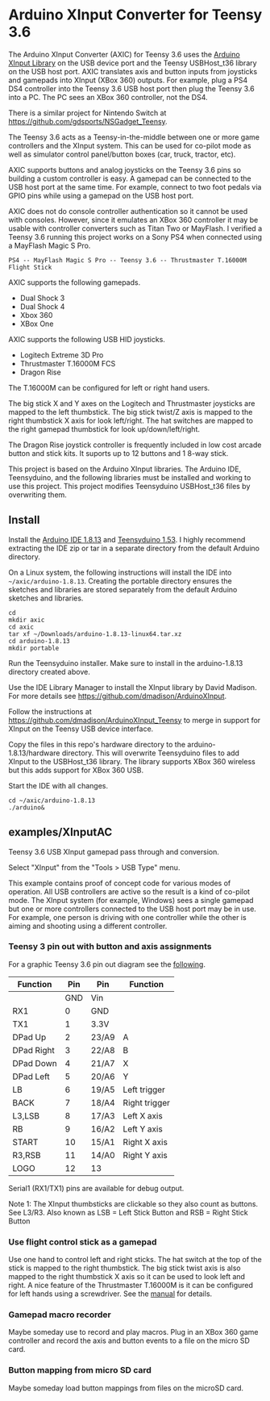 # Arduino XInput Converter for Teensy 3.6

The Arduino XInput Converter (AXIC) for Teensy 3.6 uses the [Arduino XInput
Library](https://github.com/dmadison/ArduinoXInput) on the USB device port and
the Teensy USBHost_t36 library on the USB host port. AXIC translates axis and
button inputs from joysticks and gamepads into XInput (XBox 360) outputs. For
example, plug a PS4 DS4 controller into the Teensy 3.6 USB host port then plug
the Teensy 3.6 into a PC. The PC sees an XBox 360 controller, not the DS4.

There is a similar project for Nintendo Switch at https://github.com/gdsports/NSGadget_Teensy.

The Teensy 3.6 acts as a Teensy-in-the-middle between one or more game
controllers and the XInput system. This can be used for co-pilot mode as well
as simulator control panel/button boxes (car, truck, tractor, etc).

AXIC supports buttons and analog joysticks on the Teensy 3.6 pins so building a custom
controller is easy. A gamepad can be connected to the USB host port at the same
time. For example, connect to two foot pedals via GPIO pins while using a
gamepad on the USB host port.

AXIC does not do console controller authentication so it cannot be used with
consoles. However, since it emulates an XBox 360 controller it may be usable
with controller converters such as Titan Two or MayFlash. I verified a
Teensy 3.6 running this project works on a Sony PS4 when connected using
a MayFlash Magic S Pro.

```
PS4 -- MayFlash Magic S Pro -- Teensy 3.6 -- Thrustmaster T.16000M Flight Stick
```

AXIC supports the following gamepads.

* Dual Shock 3
* Dual Shock 4
* Xbox 360
* XBox One

AXIC supports the following USB HID joysticks.

* Logitech Extreme 3D Pro
* Thrustmaster T.16000M FCS
* Dragon Rise

The T.16000M can be configured for left or right hand users.

The big stick X and Y axes on the Logitech and Thrustmaster joysticks are
mapped to the left thumbstick. The big stick twist/Z axis is mapped to the
right thumbstick X axis for look left/right. The hat switches are mapped to the
right gamepad thumbstick for look up/down/left/right.

The Dragon Rise joystick controller is frequently included in low cost
arcade button and stick kits. It suports up to 12 buttons and 1 8-way
stick.

This project is based on the Arduino XInput libraries. The Arduino IDE,
Teensyduino, and the following libraries must be installed and working to use
this project. This project modifies Teensyduino USBHost_t36 files by
overwriting them.

## Install

Install the [Arduino IDE 1.8.13](https://www.arduino.cc/en/Main/Software) and
[Teensyduino 1.53](https://www.pjrc.com/teensy/td_download.html). I highly
recommend extracting the IDE zip or tar in a separate directory from the
default Arduino directory.

On a Linux system, the following instructions will install the IDE into
`~/axic/arduino-1.8.13`. Creating the portable directory ensures the sketches and
libraries are stored separately from the default Arduino sketches and
libraries.

```
cd
mkdir axic
cd axic
tar xf ~/Downloads/arduino-1.8.13-linux64.tar.xz
cd arduino-1.8.13
mkdir portable
```
Run the Teensyduino installer. Make sure to install in the arduino-1.8.13
directory created above.

Use the IDE Library Manager to install the XInput library by David Madison. For
more details see https://github.com/dmadison/ArduinoXInput.

Follow the instructions at https://github.com/dmadison/ArduinoXInput_Teensy
to merge in support for XInput on the Teensy USB device interface.

Copy the files in this repo's hardware directory to the arduino-1.8.13/hardware
directory. This will overwrite Teensyduino files to add XInput to the
USBHost_t36 library. The library supports XBox 360 wireless but this adds
support for XBox 360 USB.

Start the IDE with all changes.

```
cd ~/axic/arduino-1.8.13
./arduino&
```

## examples/XInputAC

Teensy 3.6 USB XInput gamepad pass through and conversion.

Select "XInput" from the "Tools > USB Type" menu.

This example contains proof of concept code for various modes of operation. All
USB controllers are active so the result is a kind of co-pilot mode. The XInput
system (for example, Windows) sees a single gamepad but one or more controllers
connected to the USB host port may be in use. For example, one person is
driving with one controller while the other is aiming and shooting using a
different controller.

### Teensy 3 pin out with button and axis assignments

For a graphic Teensy 3.6 pin out diagram see the [following](https://www.pjrc.com/teensy/teensy36.html).

|Function       |Pin    |Pin    |Function   |
|---------------|-------|-------|-----------|
|               |GND    |Vin    |           |
|RX1            |0      |GND    |           |
|TX1            |1      |3.3V   |           |
|DPad Up        |2      |23/A9  |A          |
|DPad Right     |3      |22/A8  |B          |
|DPad Down      |4      |21/A7  |X          |
|DPad Left      |5      |20/A6  |Y          |
|LB             |6      |19/A5  |Left trigger|
|BACK           |7      |18/A4  |Right trigger|
|L3,LSB         |8      |17/A3  |Left X axis|
|RB             |9      |16/A2  |Left Y axis|
|START          |10     |15/A1  |Right X axis|
|R3,RSB         |11     |14/A0  |Right Y axis|
|LOGO           |12     |13     |           |

Serial1 (RX1/TX1) pins are available for debug output.

Note 1: The XInput thumbsticks are clickable so they also count as buttons. See
L3/R3. Also known as LSB = Left Stick Button and RSB = Right Stick Button

### Use flight control stick as a gamepad

Use one hand to control left and right sticks.
The hat switch at the top of the stick is mapped to the right thumbstick.
The big stick twist axis is also mapped to the right thumbstick X axis so it
can be used to look left and right.
A nice feature of the Thrustmaster T.16000M is it can be configured for left hands using a
screwdriver. See the [manual](http://ts.thrustmaster.com/download/accessories/manuals/T16000M/T16000M-User_manual.pdf) for details.

### Gamepad macro recorder
Maybe someday use to record and play macros. Plug in an XBox 360 game
controller and record the axis and button events to a file on the micro SD
card.

### Button mapping from micro SD card
Maybe someday load button mappings from files on the microSD card.
